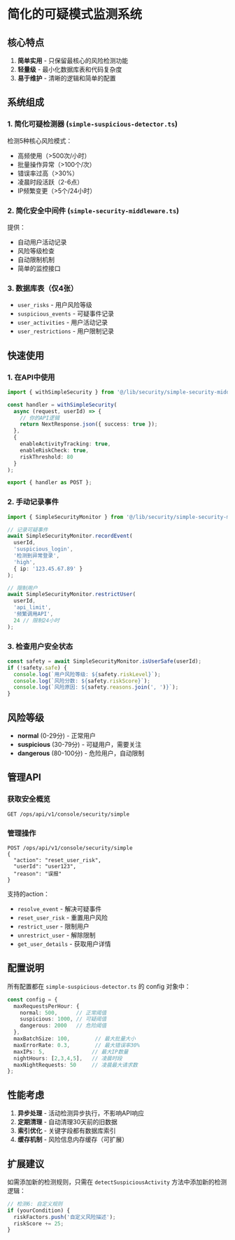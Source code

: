 # 简化的可疑模式监测系统

## 核心特点

1. **简单实用** - 只保留最核心的风险检测功能
2. **轻量级** - 最小化数据库表和代码复杂度
3. **易于维护** - 清晰的逻辑和简单的配置

## 系统组成

### 1. 简化可疑检测器 (`simple-suspicious-detector.ts`)

检测5种核心风险模式：
- 高频使用（>500次/小时）
- 批量操作异常（>100个/次）
- 错误率过高（>30%）
- 凌晨时段活跃（2-6点）
- IP频繁变更（>5个/24小时）

### 2. 简化安全中间件 (`simple-security-middleware.ts`)

提供：
- 自动用户活动记录
- 风险等级检查
- 自动限制机制
- 简单的监控接口

### 3. 数据库表（仅4张）

- `user_risks` - 用户风险等级
- `suspicious_events` - 可疑事件记录
- `user_activities` - 用户活动记录
- `user_restrictions` - 用户限制记录

## 快速使用

### 1. 在API中使用

```typescript
import { withSimpleSecurity } from '@/lib/security/simple-security-middleware';

const handler = withSimpleSecurity(
  async (request, userId) => {
    // 你的API逻辑
    return NextResponse.json({ success: true });
  },
  {
    enableActivityTracking: true,
    enableRiskCheck: true,
    riskThreshold: 80
  }
);

export { handler as POST };
```

### 2. 手动记录事件

```typescript
import { SimpleSecurityMonitor } from '@/lib/security/simple-security-middleware';

// 记录可疑事件
await SimpleSecurityMonitor.recordEvent(
  userId,
  'suspicious_login',
  '检测到异常登录',
  'high',
  { ip: '123.45.67.89' }
);

// 限制用户
await SimpleSecurityMonitor.restrictUser(
  userId,
  'api_limit',
  '频繁调用API',
  24 // 限制24小时
);
```

### 3. 检查用户安全状态

```typescript
const safety = await SimpleSecurityMonitor.isUserSafe(userId);
if (!safety.safe) {
  console.log(`用户风险等级: ${safety.riskLevel}`);
  console.log(`风险分数: ${safety.riskScore}`);
  console.log(`风险原因: ${safety.reasons.join(', ')}`);
}
```

## 风险等级

- **normal** (0-29分) - 正常用户
- **suspicious** (30-79分) - 可疑用户，需要关注
- **dangerous** (80-100分) - 危险用户，自动限制

## 管理API

### 获取安全概览
```
GET /ops/api/v1/console/security/simple
```

### 管理操作
```
POST /ops/api/v1/console/security/simple
{
  "action": "reset_user_risk",
  "userId": "user123",
  "reason": "误报"
}
```

支持的action：
- `resolve_event` - 解决可疑事件
- `reset_user_risk` - 重置用户风险
- `restrict_user` - 限制用户
- `unrestrict_user` - 解除限制
- `get_user_details` - 获取用户详情

## 配置说明

所有配置都在 `simple-suspicious-detector.ts` 的 config 对象中：

```typescript
const config = {
  maxRequestsPerHour: {
    normal: 500,      // 正常阈值
    suspicious: 1000, // 可疑阈值
    dangerous: 2000   // 危险阈值
  },
  maxBatchSize: 100,        // 最大批量大小
  maxErrorRate: 0.3,        // 最大错误率30%
  maxIPs: 5,               // 最大IP数量
  nightHours: [2,3,4,5],   // 凌晨时段
  maxNightRequests: 50     // 凌晨最大请求数
};
```

## 性能考虑

1. **异步处理** - 活动检测异步执行，不影响API响应
2. **定期清理** - 自动清理30天前的旧数据
3. **索引优化** - 关键字段都有数据库索引
4. **缓存机制** - 风险信息内存缓存（可扩展）

## 扩展建议

如需添加新的检测规则，只需在 `detectSuspiciousActivity` 方法中添加新的检测逻辑：

```typescript
// 检测6: 自定义规则
if (yourCondition) {
  riskFactors.push('自定义风险描述');
  riskScore += 25;
}
```
